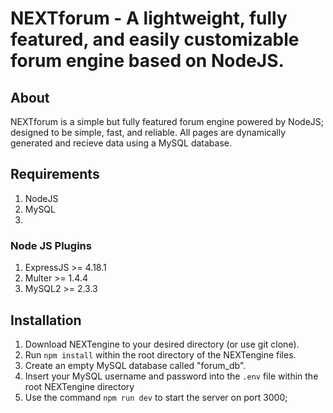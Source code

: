 NEXTforum - A lightweight, fully featured, and easily customizable forum engine based on NodeJS.
================================================================================================

About
----------
NEXTforum is a simple but fully featured forum engine powered by NodeJS; designed to be simple, fast, and reliable. All pages are dynamically generated and recieve data using a MySQL database.


Requirements
----------------
1.  NodeJS
2.  MySQL
3.  
### Node JS Plugins
1.  ExpressJS >= 4.18.1
2.  Multer >= 1.4.4
3.  MySQL2 >= 2.3.3

Installation
----------------
1. Download NEXTengine to your desired directory (or use git clone).
2. Run ```npm install``` within the root directory of the NEXTengine files.
3. Create an empty MySQL database called "forum_db".
4. Insert your MySQL username and password into the ```.env``` file within the root NEXTengine directory
5. Use the command ```npm run dev``` to start the server on port 3000;
